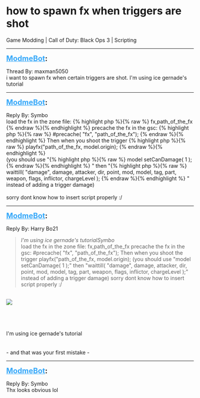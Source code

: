 # how to spawn fx when triggers are shot
Game Modding | Call of Duty: Black Ops 3 | Scripting

---
<strong style="font-size: 1.4em;"><span style="text-decoration: underline;text-decoration-color: #34a7f9;"><span style="color:#34a7f9;">ModmeBot</span></span>:</strong>

<p>Thread By: maxman5050<br />i want to spawn fx when certain triggers are shot. I&#39;m using ice gernade&#39;s tutorial</p>

---
<strong style="font-size: 1.4em;"><span style="text-decoration: underline;text-decoration-color: #34a7f9;"><span style="color:#34a7f9;">ModmeBot</span></span>:</strong>

<p>Reply By: Symbo<br />load the fx in the zone file: {% highlight php %}{% raw %}
fx,path_of_the_fx
{% endraw %}{% endhighlight %}
precache the fx in the gsc: {% highlight php %}{% raw %}
#precache( "fx", "path_of_the_fx");
{% endraw %}{% endhighlight %}
Then when you shoot the trigger  {% highlight php %}{% raw %}
playfx("path_of_the_fx, model.origin);
{% endraw %}{% endhighlight %}
 <br />(you should use &quot;{% highlight php %}{% raw %}
model setCanDamage( 1 );
{% endraw %}{% endhighlight %}
&quot; then &quot;{% highlight php %}{% raw %}
waittill( "damage", damage, attacker, dir, point, mod, model, tag, part, weapon, flags, inflictor, chargeLevel );
{% endraw %}{% endhighlight %}
&quot; instead of adding a trigger damage)<br /> <br />sorry dont know how to insert script properly :/</p>

---
<strong style="font-size: 1.4em;"><span style="text-decoration: underline;text-decoration-color: #34a7f9;"><span style="color:#34a7f9;">ModmeBot</span></span>:</strong>

<p>Reply By: Harry Bo21<br /><blockquote><em>I&#39;m using ice gernade&#39;s tutorialSymbo</em><br />load the fx in the zone file: fx,path_of_the_fx precache the fx in the gsc: #precache( &quot;fx&quot;, &quot;path_of_the_fx&quot;); Then when you shoot the trigger  playfx(&quot;path_of_the_fx, model.origin);   (you should use &quot;model setCanDamage( 1 );&quot; then &quot;waittill( &quot;damage&quot;, damage, attacker, dir, point, mod, model, tag, part, weapon, flags, inflictor, chargeLevel );&quot; instead of adding a trigger damage)   sorry dont know how to insert script properly :/</blockquote><br /> <img style="max-width: 500px;" src="https://i.gyazo.com/512ba092d666abd69a47e030043a85dc.png"><br /> <br /> <br /> <br /><br />
I&#39;m using ice gernade&#39;s tutorial<br /><br /><br />- and that was your first mistake -<br />
</p>

---
<strong style="font-size: 1.4em;"><span style="text-decoration: underline;text-decoration-color: #34a7f9;"><span style="color:#34a7f9;">ModmeBot</span></span>:</strong>

<p>Reply By: Symbo<br />Thx looks obvious lol</p>
